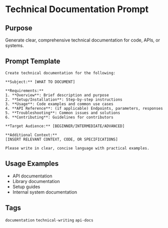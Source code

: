 # Technical Documentation Prompt

## Purpose

Generate clear, comprehensive technical documentation for code, APIs, or systems.

## Prompt Template

```
Create technical documentation for the following:

**Subject:** [WHAT TO DOCUMENT]

**Requirements:**
1. **Overview**: Brief description and purpose
2. **Setup/Installation**: Step-by-step instructions
3. **Usage**: Code examples and common use cases
4. **API Reference**: (if applicable) Endpoints, parameters, responses
5. **Troubleshooting**: Common issues and solutions
6. **Contributing**: Guidelines for contributors

**Target Audience:** [BEGINNER/INTERMEDIATE/ADVANCED]

**Additional Context:**
[INSERT RELEVANT CONTEXT, CODE, OR SPECIFICATIONS]

Please write in clear, concise language with practical examples.
```

## Usage Examples

- API documentation
- Library documentation
- Setup guides
- Internal system documentation

## Tags

`documentation` `technical-writing` `api-docs`
